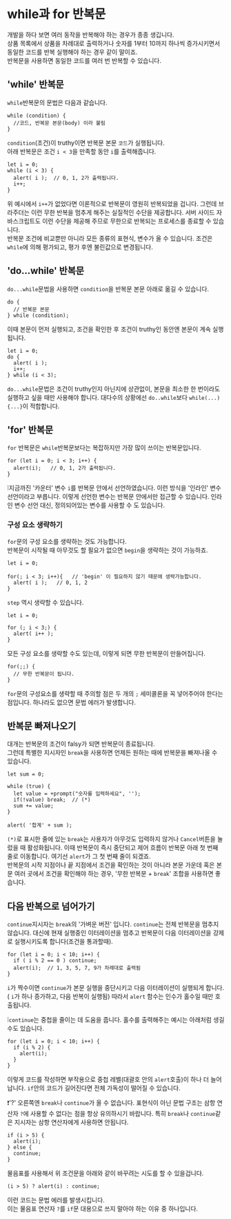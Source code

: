 # while과 for 반복문
개발을 하다 보면 여러 동작을 반복해야 하는 경우가 종종 생깁니다.   
상품 목록에서 상품을 차례대로 출력하거나 숫자를 1부터 10까지 하나씩 증가시키면서 동일한 코드를 반복 실행해야 하는 경우 같이 말이죠.   
반복문을 사용하면 동일한 코드를 여러 번 반복할 수 있습니다.


## 'while' 반복문
`while`반복문의 문법은 다음과 같습니다.
```
while (condition) {
  //코드, 반복문 본문(body) 이라 불림
}
```
`condition`(조건)이 truthy이면 반복문 본문 `코드`가 실행됩니다.   
아래 반복문은 조건 `i < 3`을 만족할 동안 `i`를 출력해줍니다.
```
let i = 0;
while (i < 3) {
  alert( i );  // 0, 1, 2가 출력됩니다.
  i++;  
}
```
위 예시에서 `i++`가 없었다면 이론적으로 반복문이 영원히 반복되었을 겁니다. 그런데 브라주더는 이런 무한 반복을 멈추게 해주는 실질적인 수단을 제공합니다. 서버 사이드 자바스크립트도 이런 수단을 제공해 주므로 무한으로 반복되는 프로세스를 종료할 수 있습니다.   
반복문 조건에 비교뿐만 아니라 모든 종류의 표현식, 변수가 올 수 있습니다. 조건은 `while`에 의해 평가되고, 평가 후엔 불린값으로 변경됩니다.   


## 'do...while' 반복문
`do...while`문법을 사용하면 `condition`을 반복문 본문 아래로 옮길 수 있습니다.
```
do {
  // 반복문 본문
} while (condition);
```
이때 본문이 먼저 실행되고, 조건을 확인한 후 조건이 truthy인 동안엔 본문이 계속 실행됩니다.
```
let i = 0;
do {
  alert( i );
  i++;
} while (i < 3);
```
`do...while`문법은 조건이 truthy인지 아닌지에 상관없이, 본문을 최소한 한 번이라도 실행하고 싶을 때만 사용해야 합니다. 대다수의 상황에선 `do..while`보다 `while(...) {...}`이 적합합니다.


## 'for' 반복문
`for` 반복문은 `while`반복문보다는 복잡하지만 가장 많이 쓰이는 반복문입니다.
```
for (let i = 0; i < 3; i++) {
  alert(i);   // 0, 1, 2가 출력됩니다.
}
````
   
❕지금까진 '카운터' 변수 `i`를 반복문 안에서 선언하였습니다. 이런 방식을 '인라인' 변수 선언이라고 부릅니다. 이렇게 선언한 변수는 반복문 안에서만 접근할 수 있습니다. 인라인 변수 선언 대신, 정의되어있는 변수를 사용할 수 도 있습니다.
   
### 구성 요소 생략하기
`for`문의 구성 요소를 생략하는 것도 가능합니다.   
반복문이 시작될 때 아무것도 할 필요가 없으면 `begin`을 생략하는 것이 가능하죠.
```
let i = 0;

for(; i < 3; i++){   // 'begin' 이 필요하지 않기 때문에 생략가능합니다.
  alert( i );   // 0, 1, 2
}
```
`step` 역시 생략할 수 있습니다.
```
let i = 0;

for (; i < 3;) {
  alert( i++ );
}
```
모든 구성 요소를 생략할 수도 있는데, 이렇게 되면 무한 반복문이 만들어집니다.
```
for(;;) {
  // 무한 반복문이 됩니다.
}
```
`for`문의 구성요소를 생략할 때 주의할 점은 두 개의 `;` 세미콜론을 꼭 넣어주어야 한다는 점입니다. 하나라도 없으면 문법 에러가 발생합니다.


## 반복문 빠져나오기
대개는 반복문의 조건이 falsy가 되면 반복문이 종료됩니다.   
그런데 특별한 지시자인 `break`을 사용하면 언제든 원하는 때에 반복문을 빠져나올 수 있습니다.   
```
let sum = 0;

while (true) {
  let value = +prompt("숫자를 입력하세요", '');
  if(!value) break;  // (*)
  sum += value;
}

alert( '합계' + sum );
```
`(*)`로 표시한 줄에 있는 `break`는 사용자가 아무것도 입력하지 않거나 `Cancel`버튼을 눌렀을 때 활성화됩니다. 이때 반복문이 즉시 중단되고 제어 흐름이 반복문 아래 첫 번째 줄로 이동합니다. 여기선 `alert`가 그 첫 번째 줄이 되겠죠.   
반복문의 시작 지점이나 끝 지점에서 조건을 확인하는 것이 아니라 본문 가운데 혹은 본문 여러 곳에서 조건을 확인해야 하는 경우, '무한 반복문 + `break`' 조합을 사용하면 좋습니다.


## 다음 반복으로 넘어가기
`continue`지시자는 `break`의 '가벼운 버전' 입니다. `continue`는 전체 반복문을 멈추지 않습니다. 대신에 현재 실행중인 이터레이션을 멈추고 반복문이 다음 이터레이션을 강제로 실행시키도록 합니다(조건을 통과할때).
```
for (let i = 0; i < 10; i++) {
  if ( i % 2 == 0 ) continue;
  alert(i);  // 1, 3, 5, 7, 9가 차례대로 출력됨
}
```
`i`가 짝수이면 `continue`가 본문 실행을 중단시키고 다음 이터레이션이 실행되게 합니다.( `i`가 하나 증가하고, 다음 반복이 실행됨) 따라서 `alert` 함수는 인수가 홀수일 때만 호출됩니다.   

❕`continue`는 중첩을 줄이는 데 도움을 줍니다.
홀수를 출력해주는 예시는 아래처럼 생길 수도 있습니다.
```
for (let i = 0; i < 10; i++) {
  if (i % 2) {
    alert(i);
  }
}
```
이렇게 코드를 작성하면 부작용으로 중첩 레벨(대괄호 안의 `alert`호출)이 하나 더 늘어납니다. `if`안의 코드가 길어진다면 전체 가독성이 떨어질 수 있습니다.   

❗'?' 오른쪽엔 `break`나 `continue`가 올 수 없습니다.
표현식이 아닌 문법 구조는 삼항 연산자 `?`에 사용할 수 없다는 점을 항상 유의하시기 바랍니다. 특히 `break`나 `continue`같은 지시자는 삼항 연산자에게 사용하면 안됩니다.
```
if (i > 5) {
  alert(i);
} else { 
  continue;
}
```
물음표를 사용해서 위 조건문을 아래와 같이 바꾸려는 시도를 할 수 있을겁니다.
```
(i > 5) ? alert(i) : continue;
```
이런 코드는 문법 에러를 발생시킵니다.   
이는 물음표 연산자 `?`를 `if`문 대용으로 쓰지 말아야 하는 이유 중 하나입니다.


